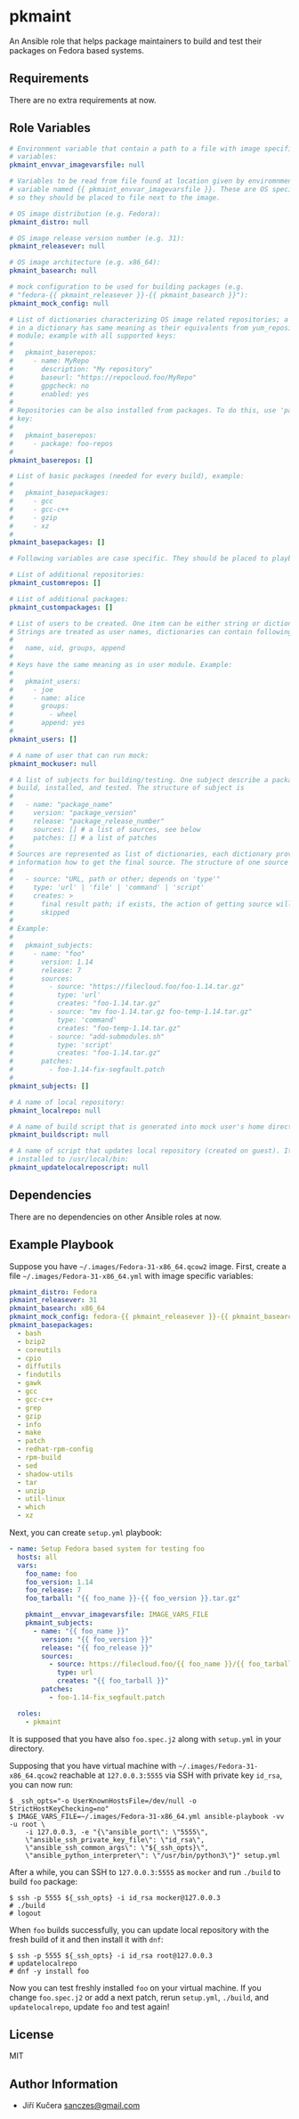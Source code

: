 # pkmaint

An Ansible role that helps package maintainers to build and test their packages
on Fedora based systems.

## Requirements

There are no extra requirements at now.

## Role Variables

```yaml
# Environment variable that contain a path to a file with image specific
# variables:
pkmaint_envvar_imagevarsfile: null

# Variables to be read from file found at location given by enviromnment
# variable named {{ pkmaint_envvar_imagevarsfile }}. These are OS specific,
# so they should be placed to file next to the image.

# OS image distribution (e.g. Fedora):
pkmaint_distro: null

# OS image release version number (e.g. 31):
pkmaint_releasever: null

# OS image architecture (e.g. x86_64):
pkmaint_basearch: null

# mock configuration to be used for building packages (e.g.
# "fedora-{{ pkmaint_releasever }}-{{ pkmaint_basearch }}"):
pkmaint_mock_config: null

# List of dictionaries characterizing OS image related repositories; a keys
# in a dictionary has same meaning as their equivalents from yum_repository
# module; example with all supported keys:
#
#   pkmaint_baserepos:
#     - name: MyRepo
#       description: "My repository"
#       baseurl: "https://repocloud.foo/MyRepo"
#       gpgcheck: no
#       enabled: yes
#
# Repositories can be also installed from packages. To do this, use 'package'
# key:
#
#   pkmaint_baserepos:
#     - package: foo-repos
#
pkmaint_baserepos: []

# List of basic packages (needed for every build), example:
#
#   pkmaint_basepackages:
#     - gcc
#     - gcc-c++
#     - gzip
#     - xz
#
pkmaint_basepackages: []

# Following variables are case specific. They should be placed to playbook.

# List of additional repositories:
pkmaint_customrepos: []

# List of additional packages:
pkmaint_custompackages: []

# List of users to be created. One item can be either string or dictionary.
# Strings are treated as user names, dictionaries can contain following keys:
#
#   name, uid, groups, append
#
# Keys have the same meaning as in user module. Example:
#
#   pkmaint_users:
#     - joe
#     - name: alice
#       groups:
#         - wheel
#       append: yes
#
pkmaint_users: []

# A name of user that can run mock:
pkmaint_mockuser: null

# A list of subjects for building/testing. One subject describe a package to be
# build, installed, and tested. The structure of subject is
#
#   - name: "package_name"
#     version: "package_version"
#     release: "package_release_number"
#     sources: [] # a list of sources, see below
#     patches: [] # a list of patches
#
# Sources are represented as list of dictionaries, each dictionary provides
# information how to get the final source. The structure of one source item is
#
#   - source: "URL, path or other; depends on 'type'"
#     type: 'url' | 'file' | 'command' | 'script'
#     creates: >
#       final result path; if exists, the action of getting source will be
#       skipped
#
# Example:
#
#   pkmaint_subjects:
#     - name: "foo"
#       version: 1.14
#       release: 7
#       sources:
#         - source: "https://filecloud.foo/foo-1.14.tar.gz"
#           type: 'url'
#           creates: "foo-1.14.tar.gz"
#         - source: "mv foo-1.14.tar.gz foo-temp-1.14.tar.gz"
#           type: 'command'
#           creates: "foo-temp-1.14.tar.gz"
#         - source: "add-submodules.sh"
#           type: 'script'
#           creates: "foo-1.14.tar.gz"
#       patches:
#         - foo-1.14-fix-segfault.patch
#
pkmaint_subjects: []

# A name of local repository:
pkmaint_localrepo: null

# A name of build script that is generated into mock user's home directory:
pkmaint_buildscript: null

# A name of script that updates local repository (created on guest). It is
# installed to /usr/local/bin:
pkmaint_updatelocalreposcript: null
```

## Dependencies

There are no dependencies on other Ansible roles at now.

## Example Playbook

Suppose you have `~/.images/Fedora-31-x86_64.qcow2` image. First, create a file
`~/.images/Fedora-31-x86_64.yml` with image specific variables:
```yaml
pkmaint_distro: Fedora
pkmaint_releasever: 31
pkmaint_basearch: x86_64
pkmaint_mock_config: fedora-{{ pkmaint_releasever }}-{{ pkmaint_basearch }}
pkmaint_basepackages:
  - bash
  - bzip2
  - coreutils
  - cpio
  - diffutils
  - findutils
  - gawk
  - gcc
  - gcc-c++
  - grep
  - gzip
  - info
  - make
  - patch
  - redhat-rpm-config
  - rpm-build
  - sed
  - shadow-utils
  - tar
  - unzip
  - util-linux
  - which
  - xz
```

Next, you can create `setup.yml` playbook:
```yaml
- name: Setup Fedora based system for testing foo
  hosts: all
  vars:
    foo_name: foo
    foo_version: 1.14
    foo_release: 7
    foo_tarball: "{{ foo_name }}-{{ foo_version }}.tar.gz"

    pkmaint__envvar_imagevarsfile: IMAGE_VARS_FILE
    pkmaint_subjects:
      - name: "{{ foo_name }}"
        version: "{{ foo_version }}"
        release: "{{ foo_release }}"
        sources:
          - source: https://filecloud.foo/{{ foo_name }}/{{ foo_tarball }}
            type: url
            creates: "{{ foo_tarball }}"
        patches:
          - foo-1.14-fix_segfault.patch

  roles:
    - pkmaint
```

It is supposed that you have also `foo.spec.j2` along with `setup.yml` in your
directory.

Supposing that you have virtual machine with `~/.images/Fedora-31-x86_64.qcow2`
reachable at `127.0.0.3:5555` via SSH with private key `id_rsa`, you can now
run:
```
$ _ssh_opts="-o UserKnownHostsFile=/dev/null -o StrictHostKeyChecking=no"
$ IMAGE_VARS_FILE=~/.images/Fedora-31-x86_64.yml ansible-playbook -vv -u root \
    -i 127.0.0.3, -e "{\"ansible_port\": \"5555\",
    \"ansible_ssh_private_key_file\": \"id_rsa\",
    \"ansible_ssh_common_args\": \"${_ssh_opts}\",
    \"ansible_python_interpreter\": \"/usr/bin/python3\"}" setup.yml
```

After a while, you can SSH to `127.0.0.3:5555` as `mocker` and run `./build` to
build `foo` package:
```
$ ssh -p 5555 ${_ssh_opts} -i id_rsa mocker@127.0.0.3
# ./build
# logout
```

When `foo` builds successfully, you can update local repository with the fresh
build of it and then install it with `dnf`:
```
$ ssh -p 5555 ${_ssh_opts} -i id_rsa root@127.0.0.3
# updatelocalrepo
# dnf -y install foo
```

Now you can test freshly installed `foo` on your virtual machine. If you change
`foo.spec.j2` or add a next patch, rerun `setup.yml`, `./build`, and
`updatelocalrepo`, update `foo` and test again!

## License

MIT

## Author Information

* Jiří Kučera <sanczes@gmail.com>
